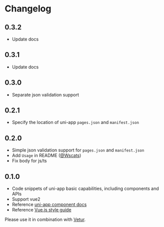 # Changelog

## 0.3.2

- Update docs

## 0.3.1

- Update docs

## 0.3.0

- Separate json validation support

## 0.2.1

- Specify the location of uni-app `pages.json` and `manifest.json`

## 0.2.0

- Simple json validation support for `pages.json` and `manifest.json`
- Add `Usage` in README ([@Wscats](https://github.com/Wscats))
- Fix body for js/ts

## 0.1.0

- Code snippets of uni-app basic capabilities, including components and APIs
- Support vue2
- Reference [uni-app component docs](https://uniapp.dcloud.io/component/README)
- Reference [Vue.js style guide](https://vuejs.org/v2/style-guide/index.html)

Please use it in combination with [Vetur](https://marketplace.visualstudio.com/items?itemName=octref.vetur).
